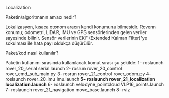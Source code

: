 Localization

Paketin/algoritmanın amacı nedir?

Lokalizasyon, kısaca otonom aracın kendi konumunu bilmesidir. Roverın konumu; odometri, LIDAR, IMU ve GPS sensörlerinden gelen veriler sayesinde bilinir. Sensör verilerinin EKF (Extended Kalman Filter)'ye sokulması ile hata payı oldukça düşürülür.

Paket/kod nasıl kullanılır?

Paketin kullanımı sırasında kullanılacak komut sırası şu şekilde:
1- roslaunch rover_20_serial serial.launch
2- rosrun rover_20_control rover_cmd_sub_main.py
3- rosrun rover_21_control rover_odom.py
4- roslaunch rover_20_imu imu.launch
**5- roslaunch rover_21_localization localization.launch**
6- roslaunch velodyne_pointcloud VLP16_points.launch
7- roslaunch rover_21_navigation move_base.launch
8- rviz
